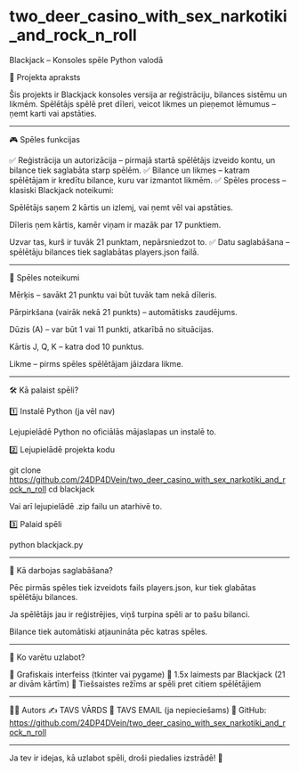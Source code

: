 # two_deer_casino_with_sex_narkotiki_and_rock_n_roll

Blackjack – Konsoles spēle Python valodā

📌 Projekta apraksts

Šis projekts ir Blackjack konsoles versija ar reģistrāciju, bilances sistēmu un likmēm. Spēlētājs spēlē pret dīleri, veicot likmes un pieņemot lēmumus – ņemt karti vai apstāties.


---

🎮 Spēles funkcijas

✅ Reģistrācija un autorizācija – pirmajā startā spēlētājs izveido kontu, un bilance tiek saglabāta starp spēlēm.
✅ Bilance un likmes – katram spēlētājam ir kredītu bilance, kuru var izmantot likmēm.
✅ Spēles process – klasiski Blackjack noteikumi:

Spēlētājs saņem 2 kārtis un izlemj, vai ņemt vēl vai apstāties.

Dīleris ņem kārtis, kamēr viņam ir mazāk par 17 punktiem.

Uzvar tas, kurš ir tuvāk 21 punktam, nepārsniedzot to.
✅ Datu saglabāšana – spēlētāju bilances tiek saglabātas players.json failā.



---

📜 Spēles noteikumi

Mērķis – savākt 21 punktu vai būt tuvāk tam nekā dīleris.

Pārpirkšana (vairāk nekā 21 punkts) – automātisks zaudējums.

Dūzis (A) – var būt 1 vai 11 punkti, atkarībā no situācijas.

Kārtis J, Q, K – katra dod 10 punktus.

Likme – pirms spēles spēlētājam jāizdara likme.



---

🛠 Kā palaist spēli?

1️⃣ Instalē Python (ja vēl nav)

Lejupielādē Python no oficiālās mājaslapas un instalē to.

2️⃣ Lejupielādē projekta kodu

git clone https://github.com/24DP4DVein/two_deer_casino_with_sex_narkotiki_and_rock_n_roll
cd blackjack

Vai arī lejupielādē .zip failu un atarhivē to.

3️⃣ Palaid spēli

python blackjack.py


---

🔧 Kā darbojas saglabāšana?

Pēc pirmās spēles tiek izveidots fails players.json, kur tiek glabātas spēlētāju bilances.

Ja spēlētājs jau ir reģistrējies, viņš turpina spēli ar to pašu bilanci.

Bilance tiek automātiski atjaunināta pēc katras spēles.



---

📌 Ko varētu uzlabot?

🔹 Grafiskais interfeiss (tkinter vai pygame)
🔹 1.5x laimests par Blackjack (21 ar divām kārtīm)
🔹 Tiešsaistes režīms ar spēli pret citiem spēlētājiem


---

👨‍💻 Autors
✍ TAVS VĀRDS
📧 TAVS EMAIL (ja nepieciešams)
🔗 GitHub: https://github.com/24DP4DVein/two_deer_casino_with_sex_narkotiki_and_rock_n_roll


---

Ja tev ir idejas, kā uzlabot spēli, droši piedalies izstrādē! 🚀

